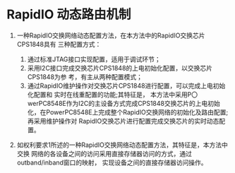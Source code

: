 # RapidIO 动态路由机制

1. 一种RapidIO交换网络动态配置方法，在本方法中的RapidIO交换芯片CPS1848具有 三种配置方式：
    1. 通过标准JTAG接口实现配置，适用于调试环节；
    2. 采用I2C接口完成交换芯片CPS1848的上电初始化配置，以交换芯片CPS1848为参 考，有主从两种配置模式； 
    3. 通过RapidIO维护操作对交换芯片CPS1848进行配置，可以完成上电初始化配置和 实时在线重配置的功能;其特征是， 本方法中采用P〇werPC8548E作为I2C的主设备方式完成CPS1848交换芯片的上电初始 化，在PowerPC8548E上完成整个RapidIO交换网络的初始化及路由配置;再采用维护操作对 RapidIO交换芯片进行配置完成交换芯片的实时动态配置。

2. 如权利要求1所述的一种RapidIO交换网络动态配置方法，其特征是，本方法中交换 网络的各设备之间的访问采用直接存储器访问的方式，通过outband/inband窗口的映射， 实现设备之间的直接存储器访问操作。
